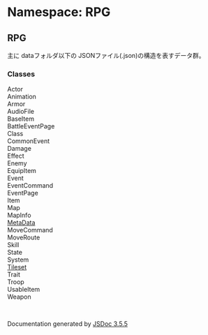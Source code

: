 # Namespace: RPG

## RPG



 主に dataフォルダ以下の JSONファイル(.json)の構造を表すデータ群。
<dl>
</dl>

### Classes

<dl>
    <dt><a>Actor</a></dt>
    <dd></dd>
    <dt><a>Animation</a></dt>
    <dd></dd>
    <dt><a>Armor</a></dt>
    <dd></dd>
    <dt><a>AudioFile</a></dt>
    <dd></dd>
    <dt><a>BaseItem</a></dt>
    <dd></dd>
    <dt><a>BattleEventPage</a></dt>
    <dd></dd>
    <dt><a>Class</a></dt>
    <dd></dd>
    <dt><a>CommonEvent</a></dt>
    <dd></dd>
    <dt><a>Damage</a></dt>
    <dd></dd>
    <dt><a>Effect</a></dt>
    <dd></dd>
    <dt><a>Enemy</a></dt>
    <dd></dd>
    <dt><a>EquipItem</a></dt>
    <dd></dd>
    <dt><a>Event</a></dt>
    <dd></dd>
    <dt><a>EventCommand</a></dt>
    <dd></dd>
    <dt><a>EventPage</a></dt>
    <dd></dd>
    <dt><a>Item</a></dt>
    <dd></dd>
    <dt><a>Map</a></dt>
    <dd></dd>
    <dt><a>MapInfo</a></dt>
    <dd></dd>
    <dt><a href="RPG.MetaData.html">MetaData</a></dt>
    <dd></dd>
    <dt><a>MoveCommand</a></dt>
    <dd></dd>
    <dt><a>MoveRoute</a></dt>
    <dd></dd>
    <dt><a>Skill</a></dt>
    <dd></dd>
    <dt><a>State</a></dt>
    <dd></dd>
    <dt><a>System</a></dt>
    <dd></dd>
    <dt><a href="RPG.Tileset.html">Tileset</a></dt>
    <dd></dd>
    <dt><a>Trait</a></dt>
    <dd></dd>
    <dt><a>Troop</a></dt>
    <dd></dd>
    <dt><a>UsableItem</a></dt>
    <dd></dd>
    <dt><a>Weapon</a></dt>
    <dd></dd>
</dl>


 <br>

  Documentation generated by [JSDoc 3.5.5](https://github.com/jsdoc3/jsdoc)

